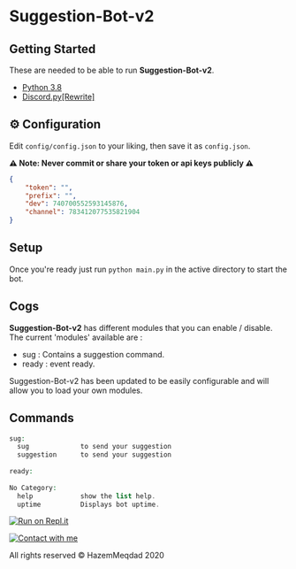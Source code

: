 # Suggestion-Bot-v2

## Getting Started

These are needed to be able to run **Suggestion-Bot-v2**.

- [Python 3.8](https://www.python.org/)
- [Discord.py[Rewrite]](https://github.com/Rapptz/discord.py/tree/rewrite)

## ⚙️ Configuration

Edit `config/config.json` to your liking, then save it as `config.json`.

**⚠️ Note: Never commit or share your token or api keys publicly ⚠️**

```json
{
    "token": "",
    "prefix": "",
    "dev": 740700552593145876, 
    "channel": 783412077535821904
}
```

## Setup

Once you're ready just run `python main.py` in the active directory to start the bot.

## Cogs

**Suggestion-Bot-v2** has different modules that you can enable / disable. The current 'modules' available are : 

- sug : Contains a suggestion command.
- ready : event ready.

Suggestion-Bot-v2 has been updated to be easily configurable and will allow you to load your own modules.

## Commands
```php
sug: 
  sug             to send your suggestion
  suggestion      to send your suggestion
  
ready:
  
​No Category:
  help            show the list help.
  uptime          Displays bot uptime.
```

[![Run on Repl.it](http://i8.ae/a3UWz)](https://repl.it/github/hazemmeqdad/Suggestion-Bot-v2)

[![Contact with me](http://i8.ae/KmScX)](https://discordapp.com/channels/@me/740700552593145876)

All rights reserved © HazemMeqdad 2020
